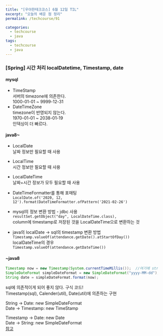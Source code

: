 ```yaml
---
title: "[우아한테크코스] 6월 12일 TIL"
excerpt: "오늘의 배운 점 정리"
permalink: /techcourse/91

categories:
  - techcourse
  - java
tags:
  - techcourse  
  - java
---   
```


### [Spring] 시간 처리  localDatetime, Timestamp, date
#### mysql
- TimeStamp  
서버의 timezone에 의존한다.  
1000-01-01 ~ 9999-12-31  
- DateTimeZone  
timezone이 반영되지 않는다.  
1970-01-01 ~ 2038-01-19  
인덱싱이 더 빠르다.  

#### java8~  
- LocalDate  
날짜 정보만 필요할 때 사용  
- LocalTime  
시간 정보만 필요할 때 사용  
- LocalDateTime  
날짜+시간 정보가 모두 필요할 때 사용  

- DateTimeFormatter를 통해 포매팅  
`LocalDate.of('2020, 12, 12').format(DateTimeFormatter.ofPattern('2021-02-26')`  

- mysql의 정보 변환 방법 - jdbc 사용  
`resultSet.getObject("day", LocalDateTime.class),`  
column에 timestamp로 저장된 것을 LocalDateTime으로 변환하는 것  

- java의 localDate -> sql의 timestamp 변환 방법  
`Timestamp.valueOf(attendance.getDate().atStartOfDay())`  
localDateTime의 경우  
`Timestamp.valueOf(attendance.getDateTime())`  


#### ~java8  
```java
Timestamp now = new Timestamp(System.currentTimeMillis());  //여기에 string으로 sql로부터 가져온 값 넣는다.  
SimpleDateFormat simpleDateFormat = new SimpleDateFormat("yyyy-MM-dd");
String date = simpleDateFormat.format(now);
```  
sql에 의존적이게 되어 좋지 않다. 구식 코드!  
Timestamp(sql), Calender(util), Date(util)에 의존하는 구현  

String -> Date: new SimpleDateFormat  
Date -> Timestamp: new TimeStamp  

Timestamp -> Date: new Date  
Date -> String: new SimpleDateFormat  
[참고](https://www.python2.net/questions-43901.htm)  
